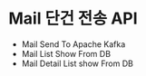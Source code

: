 
# Mail 단건 전송 API 

- Mail Send To Apache Kafka
- Mail List Show From DB
- Mail Detail List show From DB

